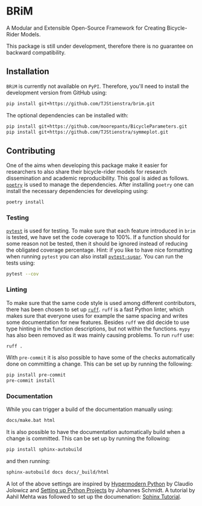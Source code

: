 # BRiM
A Modular and Extensible Open-Source Framework for Creating Bicycle-Rider Models.

This package is still under development, therefore there is no guarantee on backward
compatibility.

## Installation
`BRiM` is currently not available on `PyPI`. Therefore, you'll need to install the
development version from GitHub using:
```bash
pip install git+https://github.com/TJStienstra/brim.git
```
The optional dependencies can be installed with:
```bash
pip install git+https://github.com/moorepants/BicycleParameters.git
pip install git+https://github.com/TJStienstra/symmeplot.git
```

## Contributing
One of the aims when developing this package make it easier for researchers to also
share their bicycle-rider models for research dissemination and academic
reproducibility. This goal is aided as follows. [`poetry`](https://python-poetry.org/)
is used to manage the dependencies. After installing `poetry` one can install the
necessary dependencies for developing using:
```bash
poetry install
```
### Testing
[`pytest`](https://docs.pytest.org) is used for testing. To make sure that each feature
introduced in `brim` is tested, we have set the code coverage to 100%. If a function
should for some reason not be tested, then it should be ignored instead of reducing the
obligated coverage percentage. Hint: if you like to have nice formatting when running
`pytest` you can also install [`pytest-sugar`](https://github.com/Teemu/pytest-sugar).
You can run the tests using:
```bash
pytest --cov
```

### Linting
To make sure that the same code style is used among different contributors, there has
been chosen to set up [`ruff`](https://beta.ruff.rs). `ruff` is a fast Python linter,
which makes sure that everyone uses for example the same spacing and writes some
documentation for new features. Besides `ruff` we did decide to use type hinting in the
function descriptions, but not within the functions. `mypy` has also been removed as it
was mainly causing problems. To run `ruff` use:
```bash
ruff .
```
With `pre-commit` it is also possible to have some of the checks automatically done on
committing a change. This can be set up by running the following:
```bash
pip install pre-commit
pre-commit install
```

### Documentation
While you can trigger a build of the documentation manually using:
```bash
docs/make.bat html
```
It is also possible to have the documentation automatically build when a change is
committed. This can be set up by running the following:
```bash
pip install sphinx-autobuild
```
and then running:
```bash
sphinx-autobuild docs docs/_build/html
```

A lot of the above settings are inspired by [Hypermodern Python][1] by Claudio Jolowicz
and [Setting up Python Projects][2] by Johannes Schmidt. A tutorial by Aahil Mehta was
followed to set up the documenation: [Sphinx Tutorial][3].

[1]: https://cjolowicz.github.io/posts/hypermodern-python-01-setup/
[2]: https://johschmidt42.medium.com/setting-up-python-projects-part-i-408603868c08
[3]: https://www.aahilm.com/blog/documenting-large-projects-with-sphinx
